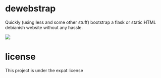 dewebstrap
==========

Quickly (using less and some other stuff) bootstrap a flask or static
HTML debianish website without any hassle.

![](http://i.imgur.com/iG9T6.png)

license
=======

This project is under the expat license
